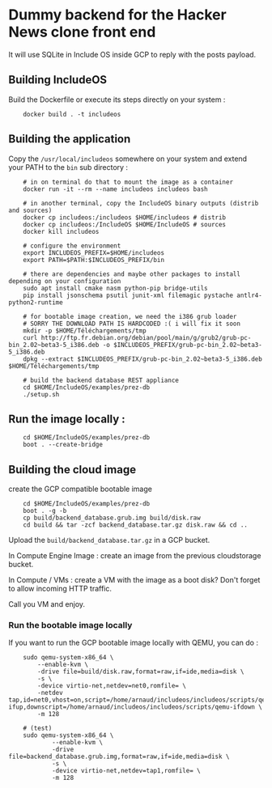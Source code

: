 # Dummy backend for the Hacker News clone front end

It will use SQLite in Include OS inside GCP to reply with the posts payload.

## Building IncludeOS

Build the Dockerfile or execute its steps directly on your system :

        docker build . -t includeos

## Building the application

Copy the `/usr/local/includeos` somewhere on your system and extend your PATH to the `bin` sub directory :

        # in on terminal do that to mount the image as a container
        docker run -it --rm --name includeos includeos bash

        # in another terminal, copy the IncludeOS binary outputs (distrib and sources)
        docker cp includeos:/includeos $HOME/includeos # distrib
        docker cp includeos:/IncludeOS $HOME/IncludeOS # sources
        docker kill includeos

        # configure the environment
        export INCLUDEOS_PREFIX=$HOME/includeos
        export PATH=$PATH:$INCLUDEOS_PREFIX/bin

        # there are dependencies and maybe other packages to install depending on your configuration
        sudo apt install cmake nasm python-pip bridge-utils
        pip install jsonschema psutil junit-xml filemagic pystache antlr4-python2-runtime

        # for bootable image creation, we need the i386 grub loader
        # SORRY THE DOWNLOAD PATH IS HARDCODED :( i will fix it soon
        mkdir -p $HOME/Téléchargements/tmp
        curl http://ftp.fr.debian.org/debian/pool/main/g/grub2/grub-pc-bin_2.02~beta3-5_i386.deb -o $INCLUDEOS_PREFIX/grub-pc-bin_2.02~beta3-5_i386.deb
        dpkg --extract $INCLUDEOS_PREFIX/grub-pc-bin_2.02~beta3-5_i386.deb $HOME/Téléchargements/tmp

        # build the backend database REST appliance
        cd $HOME/IncludeOS/examples/prez-db
        ./setup.sh

## Run the image locally :

        cd $HOME/IncludeOS/examples/prez-db
        boot . --create-bridge

## Building the cloud image

create the GCP compatible bootable image

        cd $HOME/IncludeOS/examples/prez-db
        boot . -g -b
        cp build/backend_database.grub.img build/disk.raw
        cd build && tar -zcf backend_database.tar.gz disk.raw && cd ..

Upload the `build/backend_database.tar.gz` in a GCP bucket.

In Compute Engine Image : create an image from the previous cloudstorage bucket.

In Compute / VMs : create a VM with the image as a boot disk? Don't forget to allow incoming HTTP traffic.

Call you VM and enjoy.

### Run the bootable image locally

If you want to run the GCP bootable image locally with QEMU, you can do :

        sudo qemu-system-x86_64 \
            --enable-kvm \
            -drive file=build/disk.raw,format=raw,if=ide,media=disk \
            -s \
            -device virtio-net,netdev=net0,romfile= \
            -netdev tap,id=net0,vhost=on,script=/home/arnaud/includeos/includeos/scripts/qemu-ifup,downscript=/home/arnaud/includeos/includeos/scripts/qemu-ifdown \
            -m 128

        # (test)
        sudo qemu-system-x86_64 \
                --enable-kvm \
                -drive file=backend_database.grub.img,format=raw,if=ide,media=disk \
                -s \
                -device virtio-net,netdev=tap1,romfile= \
                -m 128
